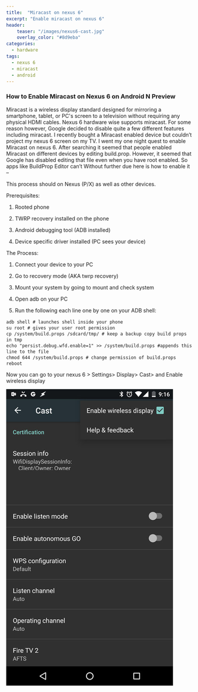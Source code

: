 ```yaml
---
title:  "Miracast on nexus 6"
excerpt: "Enable miracast on nexus 6"
header:
    teaser: "/images/nexus6-cast.jpg"
    overlay_color: "#8d9eba"
categories: 
  - hardware
tags:
  - nexus 6
  - miracast
  - android
---
```

### How to Enable Miracast on Nexus 6 on Android N Preview

Miracast is a wireless display standard designed for mirroring a smartphone, tablet, or PC's screen to a television without requiring any physical HDMI cables. Nexus 6 hardware wise supports miracast. For some reason however, Google decided to disable quite a few different features including miracast. I recently bought a Miracast enabled device but couldn’t project my nexus 6 screen on my TV. I went my one night quest to enable Miracast on nexus 6. After searching it seemed that people enabled Miracast on different devices by editing build.prop. However, it seemed that Google has disabled editing that file even when you have root enabled. So apps like BuildProp Editor can’t Without further due here is how to enable it –

This process should on Nexus (P/X) as well as other devices.

Prerequisites:

1.  Rooted phone

2.  TWRP recovery installed on the phone

3.  Android debugging tool (ADB installed)

4.  Device specific driver installed (PC sees your device)

The Process:

1.  Connect your device to your PC

2.  Go to recovery mode (AKA twrp recovery)

3.  Mount your system by going to mount and check system

4.  Open adb on your PC

5.  Run the following each line one by one on your ADB shell:

```
adb shell # launches shell inside your phone
su root # gives your user root permission
cp /system/build.props /sdcard/tmp/ # keep a backup copy build props in tmp
echo "persist.debug.wfd.enable=1" >> /system/build.props #appends this line to the file
chmod 644 /system/build.props # change permission of build.props
reboot
```

Now you can go to your nexus 6 > Settings> Display> Cast> and Enable wireless display

![nexus 6 miracast cast](/images/nexus6-cast.jpg "Miracast on nexus 6")

